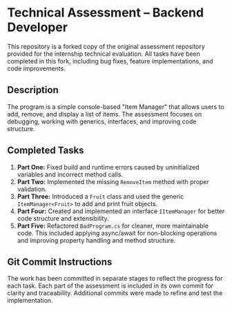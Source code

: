 # Technical Assessment – Backend Developer

This repository is a forked copy of the original assessment repository provided for the internship technical evaluation. All tasks have been completed in this fork, including bug fixes, feature implementations, and code improvements.

## Description

The program is a simple console-based "Item Manager" that allows users to add, remove, and display a list of items. The assessment focuses on debugging, working with generics, interfaces, and improving code structure.

## Completed Tasks

1. **Part One:** Fixed build and runtime errors caused by uninitialized variables and incorrect method calls.
2. **Part Two:** Implemented the missing `RemoveItem` method with proper validation.
3. **Part Three:** Introduced a `Fruit` class and used the generic `ItemManager<Fruit>` to add and print fruit objects.
4. **Part Four:** Created and implemented an interface `IItemManager` for better code structure and extensibility.
5. **Part Five:** Refactored `BadProgram.cs` for cleaner, more maintainable code. This included applying async/await for non-blocking operations and improving property handling and method structure.

## Git Commit Instructions

The work has been committed in separate stages to reflect the progress for each task. Each part of the assessment is included in its own commit for clarity and traceability. Additional commits were made to refine and test the implementation.
